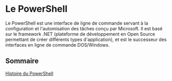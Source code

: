# Le PowerShell

Le PowerShell est une interface de ligne de commande servant à la configuration et l'automisation des tâches conçu par Microsoft. Il est basé sur le framework .NET (plateforme de développement en Open Source permettant de créer différents types d'application), et est le successeur des interfaces en ligne de commande DOS/Windows.

## Sommaire

[Histoire du PowerShell]()

